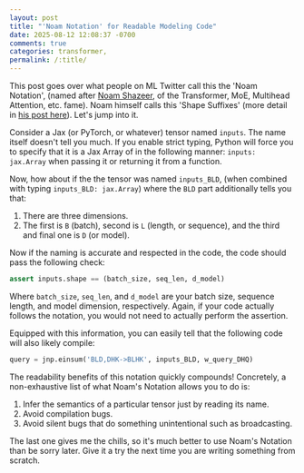 ```yaml
---
layout: post
title: "'Noam Notation' for Readable Modeling Code"
date: 2025-08-12 12:08:37 -0700
comments: true
categories: transformer,
permalink: /:title/
---
```

This post goes over what people on ML Twitter call this the 'Noam Notation', (named after <a href="https://scholar.google.com/citations?user=wsGvgA8AAAAJ&hl=en" target="_blank">Noam Shazeer</a>, of the Transformer, MoE, Multihead Attention, etc. fame). Noam himself calls this 'Shape Suffixes' (more detail in <a href="https://medium.com/@NoamShazeer/shape-suffixes-good-coding-style-f836e72e24fd" target="_blank">his post here</a>). Let's jump into it.

Consider a Jax (or PyTorch, or whatever) tensor named `inputs`. The name itself doesn't tell you much. If you enable strict typing, Python will force you to specify that it is a Jax Array of in the following manner: `inputs: jax.Array` when passing it or returning it from a function. 

Now, how about if the the tensor was named `inputs_BLD`, (when combined with typing `inputs_BLD: jax.Array`) where the `BLD` part additionally tells you that:

1. There are three dimensions.
2. The first is `B` (batch), second is `L` (length, or sequence), and the third and final one is `D` (or model).

Now if the naming is accurate and respected in the code, the code should pass the following check:

```python
assert inputs.shape == (batch_size, seq_len, d_model)
```

Where `batch_size`, `seq_len`, and `d_model` are your batch size, sequence length, and model dimension, respectively. Again, if your code actually follows the notation, you would not need to actually perform the assertion.

Equipped with this information, you can easily tell that the following code will also likely compile:

```python
query = jnp.einsum('BLD,DHK->BLHK', inputs_BLD, w_query_DHQ)
```

The readability benefits of this notation quickly compounds! Concretely, a non-exhaustive list of what Noam's Notation allows you to do is:

1. Infer the semantics of a particular tensor just by reading its name.
2. Avoid compilation bugs.
3. Avoid silent bugs that do something unintentional such as broadcasting. 

The last one gives me the chills, so it's much better to use Noam's Notation than be sorry later. Give it a try the next time you are writing something from scratch.